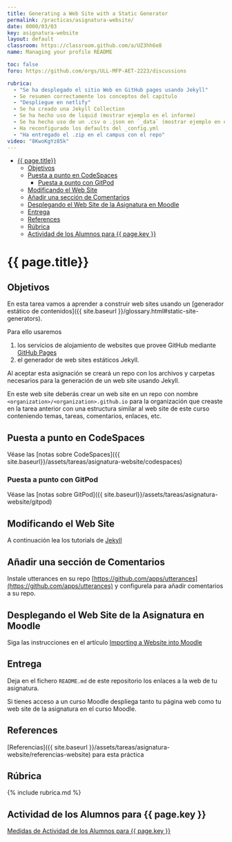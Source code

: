 ```yaml
---
title: Generating a Web Site with a Static Generator
permalink: /practicas/asignatura-website/
date: 0000/03/03
key: asignatura-website
layout: default
classroom: https://classroom.github.com/a/UZ3hh6e8
name: Managing your profile README

toc: false
foro: https://github.com/orgs/ULL-MFP-AET-2223/discussions

rubrica:
  - "Se ha desplegado el sitio Web en GitHub pages usando Jekyll"
  - Se resumen correctamente los conceptos del capítulo
  - "Despliegue en netlify"
  - Se ha creado una Jekyll Collection 
  - Se ha hecho uso de liquid (mostrar ejemplo en el informe)
  - Se ha hecho uso de un .csv o .json en `_data` (mostrar ejemplo en el informe)
  - Ha reconfigurado los defaults del _config.yml
  - "Ha entregado el .zip en el campus con el repo"
video: "8KwoKgYz85k"
---
```


- [{{ page.title}}](#-pagetitle)
  - [Objetivos](#objetivos)
  - [Puesta a punto en CodeSpaces](#puesta-a-punto-en-codespaces)
    - [Puesta a punto con GitPod](#puesta-a-punto-con-gitpod)
  - [Modificando el Web Site](#modificando-el-web-site)
  - [Añadir una sección de Comentarios](#añadir-una-sección-de-comentarios)
  - [Desplegando el Web Site de la Asignatura en Moodle](#desplegando-el-web-site-de-la-asignatura-en-moodle)
  - [Entrega](#entrega)
  - [References](#references)
  - [Rúbrica](#rúbrica)
  - [Actividad de los Alumnos para {{ page.key }}](#actividad-de-los-alumnos-para--pagekey-)


# {{ page.title}}

## Objetivos

En esta tarea vamos a aprender a construir web sites usando un [generador estático de contenidos]({{ site.baseurl }}/glossary.html#static-site-generators). 

Para ello usaremos 

1. los servicios de alojamiento de websites que provee GitHub mediante [GitHub Pages](https://pages.github.com/)
2. el generador de web sites estáticos Jekyll.

Al aceptar esta asignación se creará un repo con los archivos y carpetas necesarios para la generación de un web site usando Jekyll. 

En este  web site deberás crear un web site en un repo con nombre `<organization>/<organization>.github.io` para la organización que creaste en la tarea anterior  con una estructura similar al  web site de este curso conteniendo temas, tareas, comentarios, enlaces, etc. 

## Puesta a punto en CodeSpaces

Véase las [notas sobre CodeSpaces]({{ site.baseurl}}/assets/tareas/asignatura-website/codespaces)

### Puesta a punto con GitPod 

Véase las [notas sobre GitPod]({{ site.baseurl}}/assets/tareas/asignatura-website/gitpod)

## Modificando el Web Site

A continuación lea los tutorials de [Jekyll](https://jekyllrb.com/docs/)

## Añadir una sección de Comentarios

Instale  utterances en su repo [https://github.com/apps/utterances](https://github.com/apps/utterances) y configurela para añadir comentarios a su repo.

## Desplegando el Web Site de la Asignatura en Moodle

Siga las instrucciones en el artículo [Importing a Website into Moodle]({{site.baseurl}}/pages/moodle.html)


## Entrega

Deja en el fichero `README.md` de este repositorio los enlaces a la web de tu asignatura. 

Si tienes acceso a un curso Moodle despliega tanto tu página web como tu web site de la asignatura en el curso Moodle.


## References

[Referencias]({{ site.baseurl }}/assets/tareas/asignatura-website/referencias-website) para esta práctica

## Rúbrica

{% include rubrica.md %}

## Actividad de los Alumnos para {{ page.key }}

<a href="{{ site.baseurl }}/assets/tareas/{{ page.key }}/activity.html" target="_blank">Medidas de Actividad de los Alumnos para {{ page.key }}</a>
